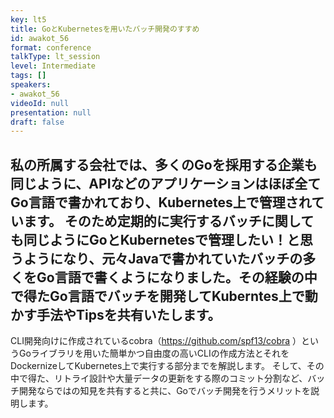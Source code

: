 ```yaml
---
key: lt5
title: GoとKubernetesを用いたバッチ開発のすすめ
id: awakot_56
format: conference
talkType: lt_session
level: Intermediate
tags: []
speakers:
- awakot_56
videoId: null
presentation: null
draft: false
---
```

私の所属する会社では、多くのGoを採用する企業も同じように、APIなどのアプリケーションはほぼ全てGo言語で書かれており、Kubernetes上で管理されています。 
そのため定期的に実行するバッチに関しても同じようにGoとKubernetesで管理したい！と思うようになり、元々Javaで書かれていたバッチの多くをGo言語で書くようになりました。その経験の中で得たGo言語でバッチを開発してKuberntes上で動かす手法やTipsを共有いたします。
---
CLI開発向けに作成されているcobra（https://github.com/spf13/cobra
）というGoライブラリを用いた簡単かつ自由度の高いCLIの作成方法とそれをDockernizeしてKubernetes上で実行する部分までを解説します。
そして、その中で得た、リトライ設計や大量データの更新をする際のコミット分割など、バッチ開発ならではの知見を共有すると共に、Goでバッチ開発を行うメリットを説明します。
